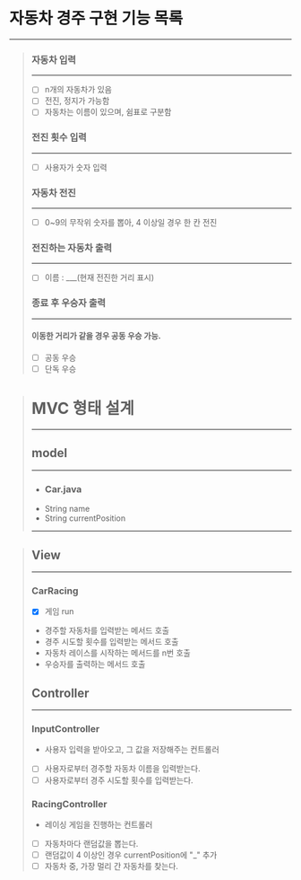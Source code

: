 # 자동차 경주 구현 기능 목록


-----


>### 자동차 입력
>
>---
>- [ ] n개의 자동차가 있음
>- [ ] 전진, 정지가 가능함
>- [ ] 자동차는 이름이 있으며, 쉼표로 구분함
>
>### 전진 횟수 입력
> 
>---
>- [ ] 사용자가 숫자 입력 
>
>### 자동차 전진
> 
> ---
> -[ ] 0~9의 무작위 숫자를 뽑아, 4 이상일 경우 한 칸 전진
>
>### 전진하는 자동차 출력
> 
> ---
> -[ ] 이름 : ___(현재 전진한 거리 표시) 
>
> ### 종료 후 우승자 출력
> 
> ---
> #### 이동한 거리가 같을 경우 공동 우승 가능. 
> - [ ] 공동 우승
> - [ ] 단독 우승




># MVC 형태 설계
>
>
>-----
>
>## model
> 
> ---
>- ### Car.java
>- String name
>- String currentPosition
>----

>## View
>
>---
>### CarRacing
>- [x] 게임 run
>- 경주할 자동차를 입력받는 메서드 호출
>- 경주 시도할 횟수를 입력받는 메서드 호출
>- 자동차 레이스를 시작하는 메서드를 n번 호출
>- 우승자를 출력하는 메서드 호출
>
>## Controller
>
>---
>### InputController
> - 사용자 입력을 받아오고, 그 값을 저장해주는 컨트롤러
>- [ ] 사용자로부터 경주할 자동차 이름을 입력받는다.
>- [ ] 사용자로부터 경주 시도할 횟수를 입력받는다.
>
>### RacingController
> 
> - 레이싱 게임을 진행하는 컨트롤러 
> - [ ] 자동차마다 랜덤값을 뽑는다.
> - [ ] 랜덤값이 4 이상인 경우 currentPosition에 "_" 추가
> - [ ] 자동차 중, 가장 멀리 간 자동차를 찾는다.